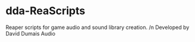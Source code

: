 # dda-ReaScripts

Reaper scripts for game audio and sound library creation. /n
Developed by David Dumais Audio

